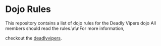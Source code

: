 Dojo Rules
==========

This repository contains a list of dojo rules for the Deadly Vipers dojo
All members should read the rules.\n\nFor more information, 

checkout the [deadlyvipers](https://github.com/deadlyvipers).
